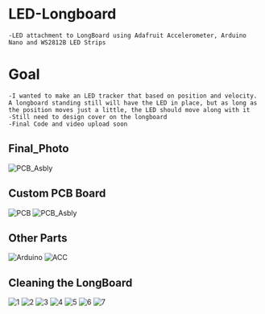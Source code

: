 # LED-Longboard
	-LED attachment to LongBoard using Adafruit Accelerometer, Arduino Nano and WS2812B LED Strips

# Goal
	-I wanted to make an LED tracker that based on position and velocity. A longboard standing still will have the LED in place, but as long as the position moves just a little, the LED should move along with it
	-Still need to design cover on the longboard
	-Final Code and video upload soon

## Final_Photo
![PCB_Asbly](/Photos/Final.jpg)

## Custom PCB Board
![PCB](/Photos/PCB.jpg)
![PCB_Asbly](/Photos/PCB_MOUNT.jpg)

## Other Parts
![Arduino](/Photos/Arduino.jpg)
![ACC](/Photos/ACC.jpg)


## Cleaning the LongBoard
![1](/Photos/1.jpg)
![2](/Photos/2.jpg)
![3](/Photos/3.jpg)
![4](/Photos/4.jpg)
![5](/Photos/5.jpg)
![6](/Photos/6.jpg)
![7](/Photos/7.jpg)